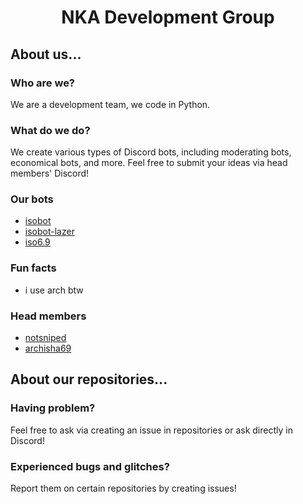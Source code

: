 <h1 align='center'>NKA Development Group</h1>

## About us...

### Who are we?
We are a development team, we code in Python.

### What do we do? 
We create various types of Discord bots, including moderating bots, economical bots, and more. Feel free to submit your ideas via head members' Discord!

### Our bots
- [isobot](https://github.com/PyBotDevs/isobot-python)
- [isobot-lazer](https://github.com/notsniped/isobot-lazer)
- [iso6.9](https://github.com/archisha69/iso6.9-cogs)

### Fun facts
- i use arch btw

### Head members
- [notsniped](https://github.com/notsniped)
- [archisha69](https://github.com/archisha69)

## About our repositories...

### Having problem?
Feel free to ask via creating an issue in repositories or ask directly in Discord!

### Experienced bugs and glitches?
Report them on certain repositories by creating issues!

<!--

**Here are some ideas to get you started:**

🙋‍♀️ A short introduction - what is your organization all about?
🌈 Contribution guidelines - how can the community get involved?
👩‍💻 Useful resources - where can the community find your docs? Is there anything else the community should know?
🍿 Fun facts - what does your team eat for breakfast?
🧙 Remember, you can do mighty things with the power of [Markdown](https://docs.github.com/github/writing-on-github/getting-started-with-writing-and-formatting-on-github/basic-writing-and-formatting-syntax)
-->
